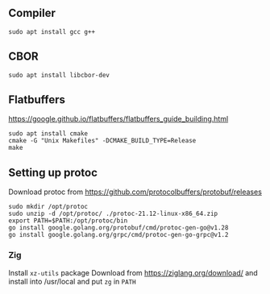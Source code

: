 ## Compiler

```
sudo apt install gcc g++
```

## CBOR

```
sudo apt install libcbor-dev
```

## Flatbuffers
https://google.github.io/flatbuffers/flatbuffers_guide_building.html

```
sudo apt install cmake
cmake -G "Unix Makefiles" -DCMAKE_BUILD_TYPE=Release
make
```

## Setting up protoc

Download protoc from https://github.com/protocolbuffers/protobuf/releases

```
sudo mkdir /opt/protoc
sudo unzip -d /opt/protoc/ ./protoc-21.12-linux-x86_64.zip
export PATH=$PATH:/opt/protoc/bin
go install google.golang.org/protobuf/cmd/protoc-gen-go@v1.28
go install google.golang.org/grpc/cmd/protoc-gen-go-grpc@v1.2
```

### Zig

Install `xz-utils` package
Download from https://ziglang.org/download/ and install into /usr/local and put `zg` in `PATH`
